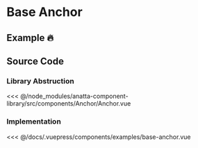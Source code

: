 # Base Anchor

## Example :fire:

<Demo componentName="examples-base-anchor" />

## Source Code
### Library Abstruction
<SourceCode>
<<< @/node_modules/anatta-component-library/src/components/Anchor/Anchor.vue
</SourceCode>

### Implementation
<SourceCode>
<<< @/docs/.vuepress/components/examples/base-anchor.vue
</SourceCode>
